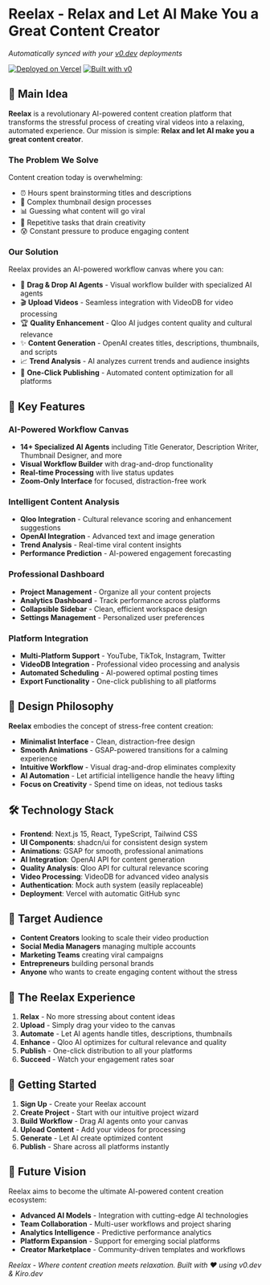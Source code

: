 # Reelax - Relax and Let AI Make You a Great Content Creator

*Automatically synced with your [v0.dev](https://v0.dev) deployments*

[![Deployed on Vercel](https://img.shields.io/badge/Deployed%20on-Vercel-black?style=for-the-badge&logo=vercel)](https://vercel.com/akashi-projects/v0-kiro-create-website)
[![Built with v0](https://img.shields.io/badge/Built%20with-v0.dev-black?style=for-the-badge)](https://v0.dev/chat/projects/qilEkOW8M6a)

## 🎯 Main Idea

**Reelax** is a revolutionary AI-powered content creation platform that transforms the stressful process of creating viral videos into a relaxing, automated experience. Our mission is simple: **Relax and let AI make you a great content creator**.

### The Problem We Solve

Content creation today is overwhelming:
- ⏰ Hours spent brainstorming titles and descriptions
- 🎨 Complex thumbnail design processes  
- 📊 Guessing what content will go viral
- 🔄 Repetitive tasks that drain creativity
- 😰 Constant pressure to produce engaging content

### Our Solution

Reelax provides an AI-powered workflow canvas where you can:
- 🧠 **Drag & Drop AI Agents** - Visual workflow builder with specialized AI agents
- 🎬 **Upload Videos** - Seamless integration with VideoDB for video processing
- 🏆 **Quality Enhancement** - Qloo AI judges content quality and cultural relevance
- ✨ **Content Generation** - OpenAI creates titles, descriptions, thumbnails, and scripts
- 📈 **Trend Analysis** - AI analyzes current trends and audience insights
- 🎯 **One-Click Publishing** - Automated content optimization for all platforms

## 🚀 Key Features

### AI-Powered Workflow Canvas
- **14+ Specialized AI Agents** including Title Generator, Description Writer, Thumbnail Designer, and more
- **Visual Workflow Builder** with drag-and-drop functionality
- **Real-time Processing** with live status updates
- **Zoom-Only Interface** for focused, distraction-free work

### Intelligent Content Analysis
- **Qloo Integration** - Cultural relevance scoring and enhancement suggestions
- **OpenAI Integration** - Advanced text and image generation
- **Trend Analysis** - Real-time viral content insights
- **Performance Prediction** - AI-powered engagement forecasting

### Professional Dashboard
- **Project Management** - Organize all your content projects
- **Analytics Dashboard** - Track performance across platforms
- **Collapsible Sidebar** - Clean, efficient workspace design
- **Settings Management** - Personalized user preferences

### Platform Integration
- **Multi-Platform Support** - YouTube, TikTok, Instagram, Twitter
- **VideoDB Integration** - Professional video processing and analysis
- **Automated Scheduling** - AI-powered optimal posting times
- **Export Functionality** - One-click publishing to all platforms

## 🎨 Design Philosophy

**Reelax** embodies the concept of stress-free content creation:

- **Minimalist Interface** - Clean, distraction-free design
- **Smooth Animations** - GSAP-powered transitions for a calming experience
- **Intuitive Workflow** - Visual drag-and-drop eliminates complexity
- **AI Automation** - Let artificial intelligence handle the heavy lifting
- **Focus on Creativity** - Spend time on ideas, not tedious tasks

## 🛠 Technology Stack

- **Frontend**: Next.js 15, React, TypeScript, Tailwind CSS
- **UI Components**: shadcn/ui for consistent design system
- **Animations**: GSAP for smooth, professional animations
- **AI Integration**: OpenAI API for content generation
- **Quality Analysis**: Qloo API for cultural relevance scoring
- **Video Processing**: VideoDB for advanced video analysis
- **Authentication**: Mock auth system (easily replaceable)
- **Deployment**: Vercel with automatic GitHub sync

## 🎯 Target Audience

- **Content Creators** looking to scale their video production
- **Social Media Managers** managing multiple accounts
- **Marketing Teams** creating viral campaigns
- **Entrepreneurs** building personal brands
- **Anyone** who wants to create engaging content without the stress

## 🌟 The Reelax Experience

1. **Relax** - No more stressing about content ideas
2. **Upload** - Simply drag your video to the canvas
3. **Automate** - Let AI agents handle titles, descriptions, thumbnails
4. **Enhance** - Qloo AI optimizes for cultural relevance and quality
5. **Publish** - One-click distribution to all your platforms
6. **Succeed** - Watch your engagement rates soar

## 🚀 Getting Started

1. **Sign Up** - Create your Reelax account
2. **Create Project** - Start with our intuitive project wizard
3. **Build Workflow** - Drag AI agents onto your canvas
4. **Upload Content** - Add your videos for processing
5. **Generate** - Let AI create optimized content
6. **Publish** - Share across all platforms instantly

## 🔮 Future Vision

Reelax aims to become the ultimate AI-powered content creation ecosystem:

- **Advanced AI Models** - Integration with cutting-edge AI technologies
- **Team Collaboration** - Multi-user workflows and project sharing
- **Analytics Intelligence** - Predictive performance analytics
- **Platform Expansion** - Support for emerging social platforms
- **Creator Marketplace** - Community-driven templates and workflows

*Reelax - Where content creation meets relaxation. Built with ❤️ using v0.dev & Kiro.dev*
